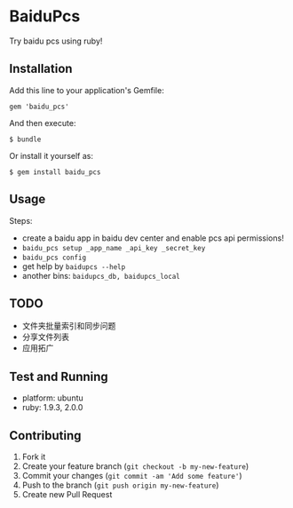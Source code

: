 # BaiduPcs

Try baidu pcs using ruby!

## Installation

Add this line to your application's Gemfile:

    gem 'baidu_pcs'

And then execute:

    $ bundle

Or install it yourself as:

    $ gem install baidu_pcs

## Usage

Steps: 

* create a baidu app in baidu dev center and enable pcs api permissions!
* `baidu_pcs setup _app_name _api_key _secret_key`
* `baidu_pcs config`
* get help by `baidupcs --help`
* another bins: `baidupcs_db, baidupcs_local`

## TODO

* 文件夹批量索引和同步问题
* 分享文件列表
* 应用拓广

## Test and Running

* platform: ubuntu
* ruby: 1.9.3, 2.0.0

## Contributing

1. Fork it
2. Create your feature branch (`git checkout -b my-new-feature`)
3. Commit your changes (`git commit -am 'Add some feature'`)
4. Push to the branch (`git push origin my-new-feature`)
5. Create new Pull Request
